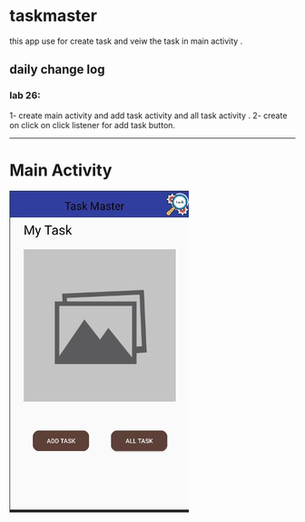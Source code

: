 # taskmaster
this app use for create task and veiw the task in main activity .

## daily change log 
### lab 26:
1- create main activity and add task activity and all task activity .
2- create on click on click listener for add task button.

--------------------------------------------
# Main Activity

![mainActivity](./app/screenshots/mainA.JPG)

